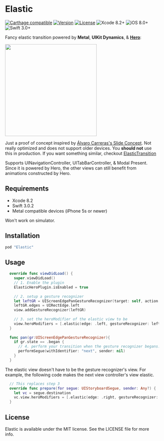 
# Elastic

[![Carthage compatible](https://img.shields.io/badge/Carthage-Compatible-brightgreen.svg?style=flat)](https://github.com/Carthage/Carthage)
[![Version](https://img.shields.io/cocoapods/v/Elastic.svg?style=flat)](http://cocoapods.org/pods/Elastic)
[![License](https://img.shields.io/cocoapods/l/Elastic.svg?style=flat)](https://github.com/lkzhao/Elastic/blob/master/LICENSE?raw=true)
![Xcode 8.2+](https://img.shields.io/badge/Xcode-8.2%2B-blue.svg)
![iOS 8.0+](https://img.shields.io/badge/iOS-8.0%2B-blue.svg)
![Swift 3.0+](https://img.shields.io/badge/Swift-3.0%2B-orange.svg)

Fancy elastic transition powered by **Metal**, **UIKit Dynamics**, & **[Hero](https://github.com/lkzhao/Hero)**:

<a href="http://lkzhao.com/video/?path=%5Cpublic%5Cposts%5Chero%5CElastic.mov"><img src="https://github.com/lkzhao/Elastic/blob/master/Resources/elastic.png?raw=true" width="300"/></a>

Just a proof of concept inspired by [Álvaro Carreras's Slide Concept](https://dribbble.com/shots/899177-Slide-Concept). Not really optimized and does not support older devices. You **should not** use this in production. If you want something similar, checkout [ElasticTransition](https://github.com/lkzhao/ElasticTransition)

Supports UINavigationController, UITabBarController, & Modal Present. Since it is powered by Hero, the other views can still benefit from animations constructed by Hero.

## Requirements
* Xcode 8.2
* Swift 3.0.2
* Metal compatible devices (iPhone 5s or newer)

Won't work on simulator.

## Installation
```ruby
pod "Elastic"
```

## Usage
```swift
  override func viewDidLoad() {
    super.viewDidLoad()
    // 1. Enable the plugin
    ElasticHeroPlugin.isEnabled = true
    
    // 2. setup a gesture recognizer
    let leftGR = UIScreenEdgePanGestureRecognizer(target: self, action: #selector(pan(gr:)))
    leftGR.edges = UIRectEdge.left
    view.addGestureRecognizer(leftGR)
    
    // 3. set the heroModifier of the elastic view to be
    view.heroModifiers = [.elastic(edge: .left, gestureRecognizer: leftGR)]
  }
    
  func pan(gr:UIScreenEdgePanGestureRecognizer){
    if gr.state == .began {
      // 4. perform your transition when the gesture recognizer begans. the rest will be handled automatically
      performSegue(withIdentifier: "next", sender: nil)
    }
  }
```

The elastic view doesn't have to be the gesture recognizer's view. For example, the following code makes the next view controller's view elastic.

```swift
  // This replaces step 3
  override func prepare(for segue: UIStoryboardSegue, sender: Any?) {
    let vc = segue.destination
    vc.view.heroModifiers = [.elastic(edge: .right, gestureRecognizer: rightGR)]
  }
```


## License

Elastic is available under the MIT license. See the LICENSE file for more info.
